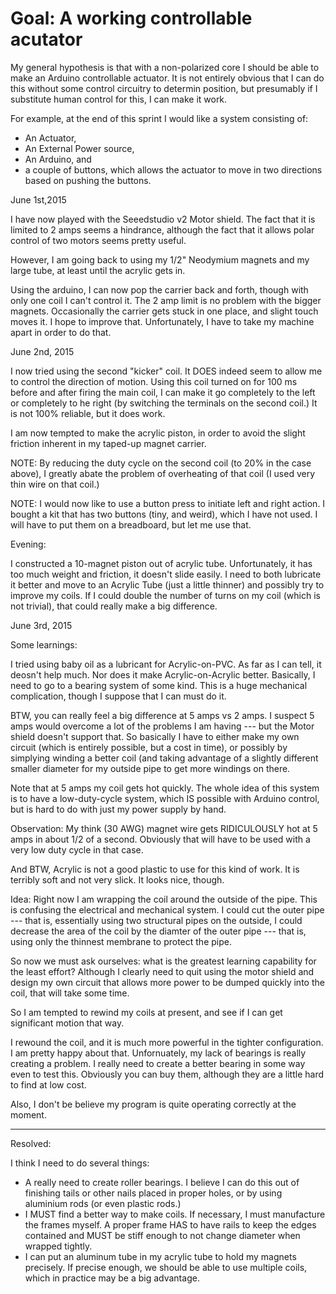 # Goal: A working controllable acutator

My general hypothesis is that with a non-polarized core I should be able to make an Arduino controllable actuator.
It is not entirely obvious that I can do this without some control circuitry to determin position, but presumably if
I substitute human control for this, I can make it work.

For example, at the end of this sprint I would like a system consisting of:
* An Actuator,
* An External Power source,
* An Arduino, and
* a couple of buttons,
which allows the actuator to move in two directions based on pushing the buttons.

June 1st,2015

I have now played with the Seeedstudio v2 Motor shield.  The fact that it is limited to 2 amps seems a hindrance, 
although the fact that it allows polar control of two motors seems pretty useful.

However, I am going back to using my 1/2" Neodymium magnets and my large tube, at least until the acrylic gets in.

Using the arduino, I can now pop the carrier back and forth, though with only one coil I can't control it.  The 2 amp limit is no problem with the bigger magnets.  Occasionally the carrier gets stuck in one place, and slight touch moves it.  I hope to improve that.  Unfortunately, I have to take my machine apart in order to do that.

June 2nd, 2015

I now tried using the second "kicker" coil.  It DOES indeed seem to allow me to control the direction of motion.  Using this coil turned on for 100 ms before and after firing the main coil, I can make it go completely to the left or completely to he right (by switching the terminals on the second coil.)  It is not 100% reliable, but it does work. 

I am now tempted to make the acrylic piston, in order to avoid the slight friction inherent in my taped-up magnet carrier.

NOTE: By reducing the duty cycle on the second coil (to 20% in the case above), I greatly abate the problem of overheating of that coil (I used very thin wire on that coil.)

NOTE: I would now like to use a button press to initiate left and right action. I bought a kit that has two buttons (tiny, and weird), which I have not used.  I will have to put them on a breadboard, but let me use that.

Evening:

I constructed a 10-magnet piston out of acrylic tube.  Unfortunately, it has too much weight and friction, it doesn't slide easily.  I need to both lubricate it better and move to an Acrylic Tube (just a little thinner) and possibly try to improve my coils.  If I could double the number of turns on my coil (which is not trivial), that could really make a big difference.

June 3rd, 2015

Some learnings:

I tried using baby oil as a lubricant for Acrylic-on-PVC.  As far as I can tell, it deosn't help much.  Nor does it make Acrylic-on-Acrylic better. Basically, I need to go to a bearing system of some kind.  This is a huge mechanical complication, though I suppose that I can must do it.

BTW, you can really feel a big difference at 5 amps vs 2 amps.  I suspect 5 amps would overcome a lot of the problems I am having --- but the Motor shield doesn't support that.  So basically I have to either make my own circuit (which is entirely possible, but a cost in time), or possibly by simplying winding a better coil (and taking advantage of a slightly different smaller diameter for my outside pipe to get more windings on there.

Note that at 5 amps my coil gets hot quickly.  The whole idea of this system is to have a low-duty-cycle system, which IS possible with Arduino control, but is hard to do with just my power supply by hand.

Observation: My think (30 AWG) magnet wire gets RIDICULOUSLY hot at 5 amps in about 1/2 of a second.  Obviously that will have to be used with a very low duty cycle in that case.

And BTW, Acrylic is not a good plastic to use for this kind of work.  It is terribly soft and not very slick.  It looks nice, though.

Idea: Right now I am wrapping the coil around the outside of the pipe.  This is confusing the electrical and mechanical system.  I could cut the outer pipe --- that is, essentially using two structural pipes on the outside, I could decrease the area of the coil by the diamter of the outer pipe --- that is, using only the thinnest membrane to protect the pipe.

So now we must ask ourselves: what is the greatest learning capability for the least effort?  Although I clearly need to quit using the motor shield and design my own circuit that allows more power to be dumped quickly into the coil, that will take some time.

So I am tempted to rewind my coils at present, and see if I can get significant motion that way.

I rewound the coil, and it is much more powerful in the tighter configuration.  I am pretty happy about that.  Unfornuately, my lack of bearings is really creating a problem.  I really need to create a better bearing in some way even to test this.  Obviously you can buy them, although they are a little hard to find at low cost.

Also, I don't be believe my program is quite operating correctly at the moment.

* * *

Resolved:

I think I need to do several things:

* A really need to create roller bearings.  I believe I can do this out of finishing tails or other nails placed in proper holes, or by using aluminium rods (or even plastic rods.)
* I MUST find a better way to make coils.  If necessary, I must manufacture the frames myself.  A proper frame HAS to have rails to keep the edges contained and MUST be stiff enough to not change diameter when wrapped tightly.
* I can put an aluminum tube in my acrylic tube to hold my magnets precisely.  If precise enough, we should be able to use multiple coils, which in practice may be a big advantage.


